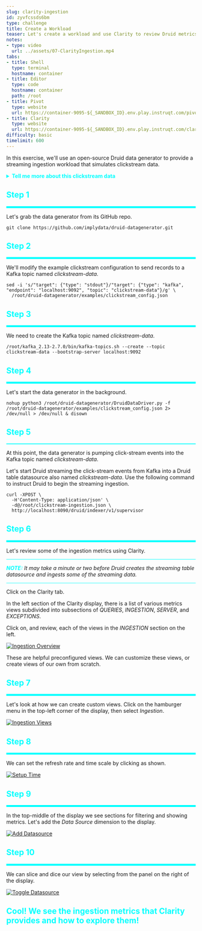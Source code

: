 ```yaml
---
slug: clarity-ingestion
id: zyvfcssds6bm
type: challenge
title: Create a Workload
teaser: Let's create a workload and use Clarity to review Druid metrics
notes:
- type: video
  url: ../assets/07-ClarityIngestion.mp4
tabs:
- title: Shell
  type: terminal
  hostname: container
- title: Editor
  type: code
  hostname: container
  path: /root
- title: Pivot
  type: website
  url: https://container-9095-${_SANDBOX_ID}.env.play.instruqt.com/pivot/home
- title: Clarity
  type: website
  url: https://container-9095-${_SANDBOX_ID}.env.play.instruqt.com/clarity
difficulty: basic
timelimit: 600
---
```


In this exercise, we'll use an open-source Druid data generator to provide a streaming ingestion workload that simulates clickstream data.

<details>
  <summary style="color:cyan"><b>Tell me more about this clickstream data</b></summary>
<hr style="background-color:cyan">
The open-source data generator outputs simulated events.
In this example, we'll configure the generator to simulate website traffic data by simulating users perusing an e-commerce website.
The configuration specifies a state machine that corresponds to users navigating a website, where each state represents a page.
Simulated users move from state to state probabilistically as shown in this image of the state machine.
<a href="#img-0">
  <img alt="Clickstream State Machine" src="../assets/ClickstreamStateMachine.png" />
</a>
<a href="#" class="lightbox" id="img-0">
  <img alt="Clickstream State Machine" src="../assets/ClickstreamStateMachine.png" />
</a>
At each transition, the state machine emits an event.
We will direct these events to a Kafka topic named <i>clickstream-data</i> and then perform a stream ingestion with Druid.
Read about the data generator <a href="https://github.com/implydata/druid-datagenerator" target="_blank">here</a>.
Also, feel free to inspect the example clickstream configuration file <a href="https://github.com/implydata/druid-datagenerator/blob/main/examples/clickstream_config.json" target="_blank">here</a>.
<hr style="background-color:cyan">
</details>

<h2 style="color:cyan">Step 1</h2><hr style="color:cyan;background-color:cyan;height:5px">

Let's grab the data generator from its GitHub repo.

```
git clone https://github.com/implydata/druid-datagenerator.git
```

<h2 style="color:cyan">Step 2</h2><hr style="color:cyan;background-color:cyan;height:5px">

We'll modify the example clickstream configuration to send records to a Kafka topic named _clickstream-data_.

```
sed -i 's/"target": {"type": "stdout"}/"target": {"type": "kafka", "endpoint": "localhost:9092", "topic": "clickstream-data"}/g' \
  /root/druid-datagenerator/examples/clickstream_config.json
```

<h2 style="color:cyan">Step 3</h2><hr style="color:cyan;background-color:cyan;height:5px">

We need to create the Kafka topic named _clickstream-data_.

```
/root/kafka_2.13-2.7.0/bin/kafka-topics.sh --create --topic clickstream-data --bootstrap-server localhost:9092
```

<h2 style="color:cyan">Step 4</h2><hr style="color:cyan;background-color:cyan;height:5px">

Let's start the data generator in the background.

```
nohup python3 /root/druid-datagenerator/DruidDataDriver.py -f /root/druid-datagenerator/examples/clickstream_config.json 2> /dev/null > /dev/null & disown
```

<h2 style="color:cyan">Step 5</h2><hr style="color:cyan;background-color:cyan;height:2px">

At this point, the data generator is pumping click-stream events into the Kafka topic named _clickstream-data_.


Let's start Druid streaming the click-stream events from Kafka into a Druid table datasource also named _clickstream-data_.
Use the following command to instruct Druid to begin the streaming ingestion.

```
curl -XPOST \
  -H'Content-Type: application/json' \
  -d@/root/clickstream-ingestion.json \
  http://localhost:8090/druid/indexer/v1/supervisor
```

<h2 style="color:cyan">Step 6</h2><hr style="color:cyan;background-color:cyan;height:5px">

Let's review some of the ingestion metrics using Clarity.

<hr style="background-color:cyan">
<p><span style="color:cyan"><strong><em>NOTE:</em></strong></span> <i>It may take a minute or two before Druid creates the streaming table datasource and ingests some of the streaming data.</i>
<hr style="background-color:cyan">

Click on the Clarity tab.


In the left section of the Clarity display, there is a list of various metrics views subdivided into subsections of _QUERIES_, _INGESTION_, _SERVER_, and _EXCEPTIONS_.

Click on, and review, each of the views in the _INGESTION_ section on the left.

<a href="#img-6">
  <img alt="Ingestion Overview" src="../assets/IngestionOverview.png" />
</a>
<a href="#" class="lightbox" id="img-6">
  <img alt="Ingestion Overview" src="../assets/IngestionOverview.png" />
</a>

These are helpful preconfigured views. We can customize these views, or create views of our own from scratch.


<h2 style="color:cyan">Step 7</h2><hr style="color:cyan;background-color:cyan;height:5px">

Let's look at how we can create custom views.
Click on the hamburger menu in the top-left corner of the display, then select _Ingestion_.

<a href="#img-7">
  <img alt="Ingestion Views" src="../assets/IngestionViews.png" />
</a>
<a href="#" class="lightbox" id="img-7">
  <img alt="Ingestion Views" src="../assets/IngestionViews.png" />
</a>

<h2 style="color:cyan">Step 8</h2><hr style="color:cyan;background-color:cyan;height:5px">

We can set the refresh rate and time scale by clicking as shown.

<a href="#img-8">
  <img alt="Setup Time" src="../assets/SetupTime.png" />
</a>
<a href="#" class="lightbox" id="img-8">
  <img alt="Setup Time" src="../assets/SetupTime.png" />
</a>


<h2 style="color:cyan">Step 9</h2><hr style="color:cyan;background-color:cyan;height:5px">

In the top-middle of the display we see sections for filtering and showing metrics.
Let's add the _Data Source_ dimension to the display.

<a href="#img-9">
  <img alt="Add Datasource" src="../assets/AddDatasource.png" />
</a>
<a href="#" class="lightbox" id="img-9">
  <img alt="Add Datasource" src="../assets/AddDatasource.png" />
</a>

<h2 style="color:cyan">Step 10</h2><hr style="color:cyan;background-color:cyan;height:5px">

We can slice and dice our view by selecting from the panel on the right of the display.

<a href="#img-10">
  <img alt="Toggle Datasource" src="../assets/ToggleDatasource.png" />
</a>
<a href="#" class="lightbox" id="img-10">
  <img alt="Toggle Datasource" src="../assets/ToggleDatasource.png" />
</a>

<h2 style="color:cyan">Cool! We see the ingestion metrics that Clarity provides and how to explore them!</h2>



<style type="text/css" rel="stylesheet">
.lightbox { display: none; position: fixed; justify-content: center; align-items: center; z-index: 999; top: 0; left: 0; right: 0; bottom: 0; padding: 1rem; background: rgba(0, 0, 0, 0.8); }
.lightbox:target { display: flex; }
.lightbox img { max-height: 100% }
.thumbnail:hover {
    position:fixed;
    top:-25px;
    left:-35px;
    width:500px;
    height:auto;
    display:block;
    z-index:999;
}
</style>
